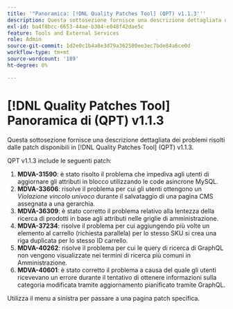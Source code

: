 ```yaml
---
title: '"Panoramica: [!DNL Quality Patches Tool] (QPT) v1.1.3'''
description: Questa sottosezione fornisce una descrizione dettagliata dei problemi risolti dalle patch disponibili in [!DNL Quality Patches Tool] (QPT) v1.1.3.
exl-id: ba4f8bcc-6653-44ae-b304-e048f42dae5c
feature: Tools and External Services
role: Admin
source-git-commit: 1d2e0c1b4a8e3d79a362500ee3ec7bde84a6ce0d
workflow-type: tm+mt
source-wordcount: '189'
ht-degree: 0%

---
```


# [!DNL Quality Patches Tool] Panoramica di (QPT) v1.1.3

Questa sottosezione fornisce una descrizione dettagliata dei problemi risolti dalle patch disponibili in [!DNL Quality Patches Tool] (QPT) v1.1.3.

QPT v1.1.3 include le seguenti patch:

1. **MDVA-31590**: è stato risolto il problema che impediva agli utenti di aggiornare gli attributi in blocco utilizzando le code asincrone MySQL.
1. **MDVA-33606**: risolve il problema per cui gli utenti ottengono un *Violazione vincolo univoco* durante il salvataggio di una pagina CMS assegnata a una gerarchia.
1. **MDVA-36309**: è stato corretto il problema relativo alla lentezza della ricerca di prodotti in base agli attributi nelle griglie di amministrazione.
1. **MDVA-37234**: risolve il problema per cui aggiungendo più volte un elemento al carrello (richiesta parallela) per lo stesso SKU si crea una riga duplicata per lo stesso ID carrello.
1. **MDVA-40262**: risolve il problema per cui le query di ricerca di GraphQL non vengono visualizzate nei termini di ricerca più comuni in Amministrazione.
1. **MDVA-40601**: è stato corretto il problema a causa del quale gli utenti ricevevano un errore durante il tentativo di ottenere informazioni sulla categoria modificata tramite aggiornamento pianificato tramite GraphQL.

Utilizza il menu a sinistra per passare a una pagina patch specifica.
